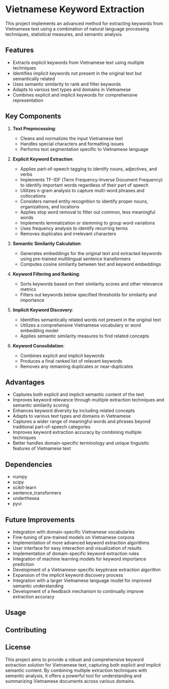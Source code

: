 # Vietnamese Keyword Extraction

This project implements an advanced method for extracting keywords from Vietnamese text using a combination of natural language processing techniques, statistical measures, and semantic analysis.

## Features

- Extracts explicit keywords from Vietnamese text using multiple techniques
- Identifies implicit keywords not present in the original text but semantically related
- Uses semantic similarity to rank and filter keywords
- Adapts to various text types and domains in Vietnamese
- Combines explicit and implicit keywords for comprehensive representation

## Key Components

1. **Text Preprocessing**:
   - Cleans and normalizes the input Vietnamese text
   - Handles special characters and formatting issues
   - Performs text segmentation specific to Vietnamese language

2. **Explicit Keyword Extraction**: 
   - Applies part-of-speech tagging to identify nouns, adjectives, and verbs
   - Implements TF-IDF (Term Frequency-Inverse Document Frequency) to identify important words regardless of their part of speech
   - Utilizes n-gram analysis to capture multi-word phrases and collocations
   - Considers named entity recognition to identify proper nouns, organizations, and locations
   - Applies stop word removal to filter out common, less meaningful words
   - Implements lemmatization or stemming to group word variations
   - Uses frequency analysis to identify recurring terms
   - Removes duplicates and irrelevant characters

3. **Semantic Similarity Calculation**:
   - Generates embeddings for the original text and extracted keywords using pre-trained multilingual sentence transformers
   - Computes cosine similarity between text and keyword embeddings

4. **Keyword Filtering and Ranking**:
   - Sorts keywords based on their similarity scores and other relevance metrics
   - Filters out keywords below specified thresholds for similarity and importance

5. **Implicit Keyword Discovery**:
   - Identifies semantically related words not present in the original text
   - Utilizes a comprehensive Vietnamese vocabulary or word embedding model
   - Applies semantic similarity measures to find related concepts

6. **Keyword Consolidation**:
   - Combines explicit and implicit keywords
   - Produces a final ranked list of relevant keywords
   - Removes any remaining duplicates or near-duplicates

## Advantages

- Captures both explicit and implicit semantic content of the text
- Improves keyword relevance through multiple extraction techniques and semantic similarity scoring
- Enhances keyword diversity by including related concepts
- Adapts to various text types and domains in Vietnamese
- Captures a wider range of meaningful words and phrases beyond traditional part-of-speech categories
- Improves keyword extraction accuracy by combining multiple techniques
- Better handles domain-specific terminology and unique linguistic features of Vietnamese text

## Dependencies

- numpy
- scipy
- scikit-learn
- sentence_transformers
- underthesea
- pyvi

## Future Improvements

- Integration with domain-specific Vietnamese vocabularies
- Fine-tuning of pre-trained models on Vietnamese corpora
- Implementation of more advanced keyword extraction algorithms
- User interface for easy interaction and visualization of results
- Implementation of domain-specific keyword extraction rules
- Integration of machine learning models for keyword importance prediction
- Development of a Vietnamese-specific keyphrase extraction algorithm
- Expansion of the implicit keyword discovery process
- Integration with a larger Vietnamese language model for improved semantic understanding
- Development of a feedback mechanism to continually improve extraction accuracy

## Usage


## Contributing


## License


This project aims to provide a robust and comprehensive keyword extraction solution for Vietnamese text, capturing both explicit and implicit semantic content. By combining multiple extraction techniques with semantic analysis, it offers a powerful tool for understanding and summarizing Vietnamese documents across various domains.
